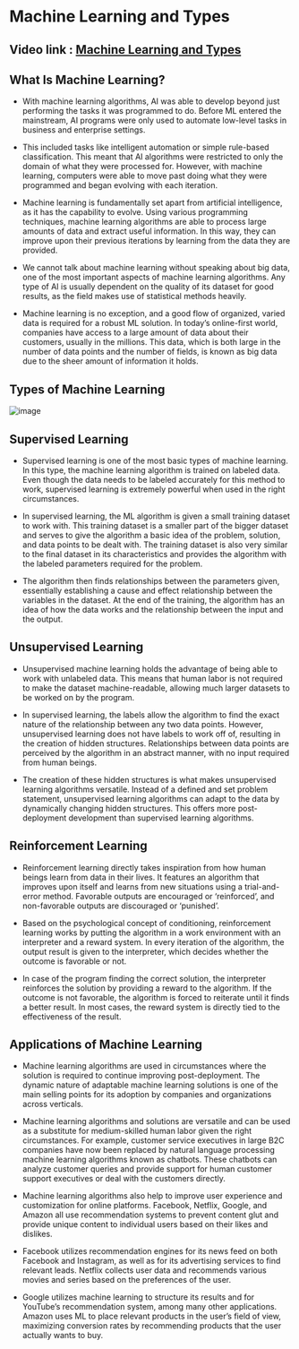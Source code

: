 # Machine Learning and Types

## Video link : [Machine Learning and Types](https://drive.google.com/file/d/1G5eeRgzuo9MjER7gZ_DEtoNIloL3hZOV/view?usp=sharing)

## What Is Machine Learning?

- With machine learning algorithms, AI was able to develop beyond just performing the tasks it was programmed to do. Before ML entered the mainstream, AI programs were only used to automate low-level tasks in business and enterprise settings.

- This included tasks like intelligent automation or simple rule-based classification. This meant that AI algorithms were restricted to only the domain of what they were processed for. However, with machine learning, computers were able to move past doing what they were programmed and began evolving with each iteration.

- Machine learning is fundamentally set apart from artificial intelligence, as it has the capability to evolve. Using various programming techniques, machine learning algorithms are able to process large amounts of data and extract useful information. In this way, they can improve upon their previous iterations by learning from the data they are provided.

- We cannot talk about machine learning without speaking about big data, one of the most important aspects of machine learning algorithms. Any type of AI is usually dependent on the quality of its dataset for good results, as the field makes use of statistical methods heavily.

- Machine learning is no exception, and a good flow of organized, varied data is required for a robust ML solution. In today’s online-first world, companies have access to a large amount of data about their customers, usually in the millions. This data, which is both large in the number of data points and the number of fields, is known as big data due to the sheer amount of information it holds.

## Types of Machine Learning

![image](https://user-images.githubusercontent.com/63282184/143670699-b57fe94e-2142-45d3-89eb-9bde8e7f3ec5.png)

## Supervised Learning
- Supervised learning is one of the most basic types of machine learning. In this type, the machine learning algorithm is trained on labeled data. Even though the data needs to be labeled accurately for this method to work, supervised learning is extremely powerful when used in the right circumstances.

- In supervised learning, the ML algorithm is given a small training dataset to work with. This training dataset is a smaller part of the bigger dataset and serves to give the algorithm a basic idea of the problem, solution, and data points to be dealt with. The training dataset is also very similar to the final dataset in its characteristics and provides the algorithm with the labeled parameters required for the problem.

- The algorithm then finds relationships between the parameters given, essentially establishing a cause and effect relationship between the variables in the dataset. At the end of the training, the algorithm has an idea of how the data works and the relationship between the input and the output.

## Unsupervised Learning
- Unsupervised machine learning holds the advantage of being able to work with unlabeled data. This means that human labor is not required to make the dataset machine-readable, allowing much larger datasets to be worked on by the program.

- In supervised learning, the labels allow the algorithm to find the exact nature of the relationship between any two data points. However, unsupervised learning does not have labels to work off of, resulting in the creation of hidden structures. Relationships between data points are perceived by the algorithm in an abstract manner, with no input required from human beings.

- The creation of these hidden structures is what makes unsupervised learning algorithms versatile. Instead of a defined and set problem statement, unsupervised learning algorithms can adapt to the data by dynamically changing hidden structures. This offers more post-deployment development than supervised learning algorithms.

## Reinforcement Learning
- Reinforcement learning directly takes inspiration from how human beings learn from data in their lives. It features an algorithm that improves upon itself and learns from new situations using a trial-and-error method. Favorable outputs are encouraged or ‘reinforced’, and non-favorable outputs are discouraged or ‘punished’.

- Based on the psychological concept of conditioning, reinforcement learning works by putting the algorithm in a work environment with an interpreter and a reward system. In every iteration of the algorithm, the output result is given to the interpreter, which decides whether the outcome is favorable or not.

- In case of the program finding the correct solution, the interpreter reinforces the solution by providing a reward to the algorithm. If the outcome is not favorable, the algorithm is forced to reiterate until it finds a better result. In most cases, the reward system is directly tied to the effectiveness of the result.

## Applications of Machine Learning
- Machine learning algorithms are used in circumstances where the solution is required to continue improving post-deployment. The dynamic nature of adaptable machine learning solutions is one of the main selling points for its adoption by companies and organizations across verticals.

- Machine learning algorithms and solutions are versatile and can be used as a substitute for medium-skilled human labor given the right circumstances. For example, customer service executives in large B2C companies have now been replaced by natural language processing machine learning algorithms known as chatbots. These chatbots can analyze customer queries and provide support for human customer support executives or deal with the customers directly.

- Machine learning algorithms also help to improve user experience and customization for online platforms. Facebook, Netflix, Google, and Amazon all use recommendation systems to prevent content glut and provide unique content to individual users based on their likes and dislikes.

- Facebook utilizes recommendation engines for its news feed on both Facebook and Instagram, as well as for its advertising services to find relevant leads. Netflix collects user data and recommends various movies and series based on the preferences of the user.
-  Google utilizes machine learning to structure its results and for YouTube’s recommendation system, among many other applications. Amazon uses ML to place relevant products in the user’s field of view, maximizing conversion rates by recommending products that the user actually wants to buy.
